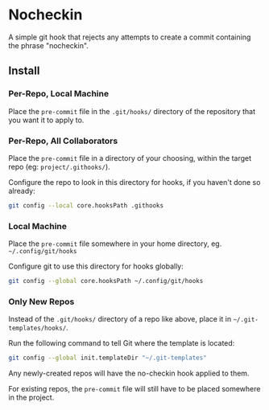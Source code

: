 # Nocheckin

A simple git hook that rejects any attempts to
create a commit containing the phrase "nocheckin".

## Install
### Per-Repo, Local Machine
Place the `pre-commit` file in the `.git/hooks/` directory of
the repository that you want it to apply to.


### Per-Repo, All Collaborators
Place the `pre-commit` file in a directory of your choosing,
within the target repo (eg: `project/.githooks/`).

Configure the repo to look in this directory for hooks, if you haven't done so already:
```bash
git config --local core.hooksPath .githooks
```

### Local Machine
Place the `pre-commit` file somewhere in your home directory,
eg. `~/.config/git/hooks`

Configure git to use this directory for hooks globally:
```bash
git config --global core.hooksPath ~/.config/git/hooks
```

### Only New Repos
Instead of the `.git/hooks/` directory of a repo like above,
place it in `~/.git-templates/hooks/`.

Run the following command to tell Git where the template is located:
```bash
git config --global init.templateDir "~/.git-templates"
```

Any newly-created repos will have the no-checkin hook applied to them.

For existing repos, the `pre-commit` file will still have to
be placed somewhere in the project.
